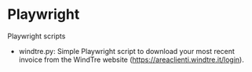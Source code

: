 # Playwright
Playwright scripts

- windtre.py: Simple Playwright script to download your most recent invoice from the WindTre website (https://areaclienti.windtre.it/login).

